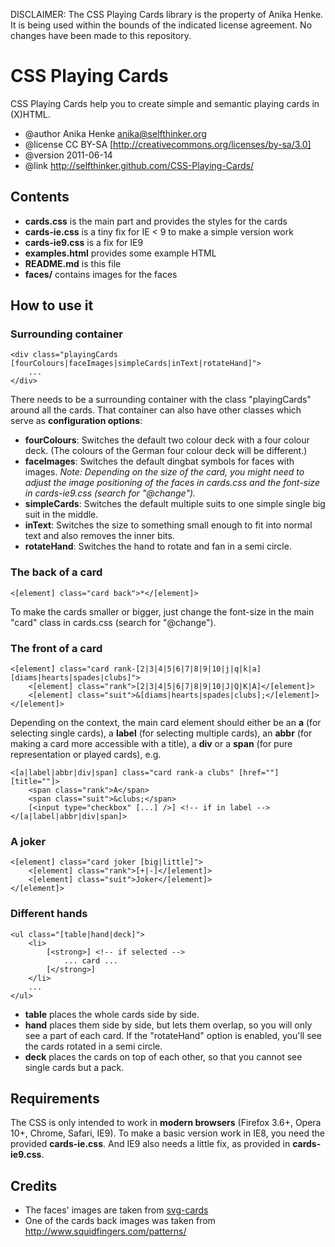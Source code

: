 DISCLAIMER: The CSS Playing Cards library is the property of Anika Henke. It is being used within the bounds of the indicated license agreement.
No changes have been made to this repository.

CSS Playing Cards
=================

CSS Playing Cards help you to create simple and semantic playing cards in (X)HTML.

* @author   Anika Henke <anika@selfthinker.org>
* @license  CC BY-SA [http://creativecommons.org/licenses/by-sa/3.0]
* @version  2011-06-14
* @link     http://selfthinker.github.com/CSS-Playing-Cards/

Contents
--------

* **cards.css** is the main part and provides the styles for the cards
* **cards-ie.css** is a tiny fix for IE < 9 to make a simple version work
* **cards-ie9.css** is a fix for IE9
* **examples.html** provides some example HTML
* **README.md** is this file
* **faces/** contains images for the faces

How to use it
-------------

### Surrounding container

    <div class="playingCards [fourColours|faceImages|simpleCards|inText|rotateHand]">
        ...
    </div>

There needs to be a surrounding container with the class "playingCards" around all the cards. That container can also have other classes which serve as **configuration options**:

* **fourColours**: Switches the default two colour deck with a four colour deck. (The colours of the German four colour deck will be different.)
* **faceImages**: Switches the default dingbat symbols for faces with images. *Note: Depending on the size of the card, you might need to adjust the image positioning of the faces in cards.css and the font-size in cards-ie9.css (search for "@change").*
* **simpleCards**: Switches the default multiple suits to one simple single big suit in the middle.
* **inText**: Switches the size to something small enough to fit into normal text and also removes the inner bits.
* **rotateHand**: Switches the hand to rotate and fan in a semi circle.

### The back of a card

    <[element] class="card back">*</[element]>

To make the cards smaller or bigger, just change the font-size in the main "card" class in cards.css (search for "@change").

### The front of a card

    <[element] class="card rank-[2|3|4|5|6|7|8|9|10|j|q|k|a] [diams|hearts|spades|clubs]">
        <[element] class="rank">[2|3|4|5|6|7|8|9|10|J|Q|K|A]</[element]>
        <[element] class="suit">&[diams|hearts|spades|clubs];</[element]>
    </[element]>

Depending on the context, the main card element should either be an **a** (for selecting single cards), a **label** (for selecting multiple cards), an **abbr** (for making a card more accessible with a title), a **div** or a **span** (for pure representation or played cards), e.g.

    <[a|label|abbr|div|span] class="card rank-a clubs" [href=""] [title=""]>
        <span class="rank">A</span>
        <span class="suit">&clubs;</span>
        [<input type="checkbox" [...] />] <!-- if in label -->
    </[a|label|abbr|div|span]>

### A joker

    <[element] class="card joker [big|little]">
        <[element] class="rank">[+|-]</[element]>
        <[element] class="suit">Joker</[element]>
    </[element]>

### Different hands

    <ul class="[table|hand|deck]">
        <li>
            [<strong>] <!-- if selected -->
                ... card ...
            [</strong>]
        </li>
        ...
    </ul>

* **table** places the whole cards side by side.
* **hand** places them side by side, but lets them overlap, so you will only see a part of each card. If the "rotateHand" option is enabled, you'll see the cards rotated in a semi circle.
* **deck** places the cards on top of each other, so that you cannot see single cards but a pack.

Requirements
------------

The CSS is only intended to work in **modern browsers** (Firefox 3.6+, Opera 10+, Chrome, Safari, IE9).
To make a basic version work in IE8, you need the provided **cards-ie.css**. And IE9 also needs a little fix, as provided in **cards-ie9.css**.

Credits
-------

* The faces' images are taken from [svg-cards](http://svg-cards.sourceforge.net/)
* One of the cards back images was taken from http://www.squidfingers.com/patterns/
